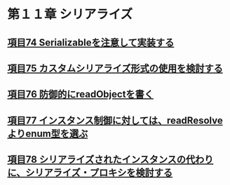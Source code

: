 # 第１１章 シリアライズ

## [項目74 Serializableを注意して実装する](.item74.md)

## [項目75 カスタムシリアライズ形式の使用を検討する](.item75.md)

## [項目76 防御的にreadObjectを書く](.item76.md)

## [項目77 インスタンス制御に対しては、readResolveよりenum型を選ぶ](.item77.md)

## [項目78 シリアライズされたインスタンスの代わりに、シリアライズ・プロキシを検討する](.item78.md)

